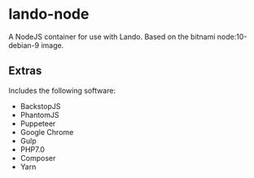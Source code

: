 # lando-node
A NodeJS container for use with Lando. Based on the bitnami node:10-debian-9 image.

## Extras

Includes the following software:

- BackstopJS
- PhantomJS
- Puppeteer
- Google Chrome
- Gulp
- PHP7.0
- Composer
- Yarn
